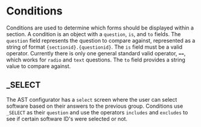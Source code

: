 # Conditions

Conditions are used to determine which forms should be displayed within a section. A condition is an object with a `question`, `is`, and `to` fields. The `question` field represents the question to compare against, represented as a string of format `{sectionid}.{questionid}`. The `is` field must be a valid operator. Currently there is only one general standard valid operator, `==`, which works for `radio` and `text` questions. The `to` field provides a string value to compare against.

## _SELECT

The AST configurator has a `select` screen where the user can select software based on their answers to the previous group. Conditions use `_SELECT` as their `question` and use the operators `includes` and `excludes` to see if certain software ID's were selected or not.

